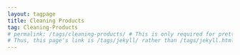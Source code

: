 ```yaml
---
layout: tagpage
title: Cleaning Products
tag: Cleaning-Products
# permalink: /tags/cleaning-products/ # This is only required for pretty links.
# Thus, this page's link is /tags/jekyll/ rather than /tags/jekyll.html
---
```

